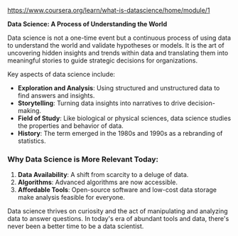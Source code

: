 https://www.coursera.org/learn/what-is-datascience/home/module/1


**Data Science: A Process of Understanding the World**  

Data science is not a one-time event but a continuous process of using data to understand the world and validate hypotheses or models. It is the art of uncovering hidden insights and trends within data and translating them into meaningful stories to guide strategic decisions for organizations.  

Key aspects of data science include:  
- **Exploration and Analysis**: Using structured and unstructured data to find answers and insights.  
- **Storytelling**: Turning data insights into narratives to drive decision-making.  
- **Field of Study**: Like biological or physical sciences, data science studies the properties and behavior of data.  
- **History**: The term emerged in the 1980s and 1990s as a rebranding of statistics.  

### Why Data Science is More Relevant Today:
1. **Data Availability**: A shift from scarcity to a deluge of data.  
2. **Algorithms**: Advanced algorithms are now accessible.  
3. **Affordable Tools**: Open-source software and low-cost data storage make analysis feasible for everyone.  

Data science thrives on curiosity and the act of manipulating and analyzing data to answer questions. In today's era of abundant tools and data, there's never been a better time to be a data scientist.

